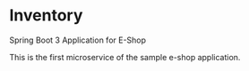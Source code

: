 # Inventory
Spring Boot 3 Application for E-Shop

This is the first microservice of the sample e-shop application.

